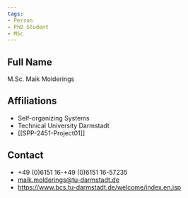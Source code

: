 ```yaml
---
tags: 
- Person
- PhD_Student
- MSc
---
```

## Full Name
M.Sc. Maik Molderings

## Affiliations
- Self-organizing Systems
- Technical University Darmstadt
- [[SPP-2451-Project01]]
## Contact
- +49 (0)6151 16-+49 (0)6151 16-57235
- maik.molderings@tu-darmstadt.de
- https://www.bcs.tu-darmstadt.de/welcome/index.en.jsp
